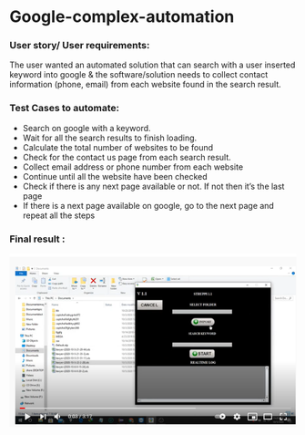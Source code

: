 # Google-complex-automation

### User story/ User requirements:

The user wanted an automated solution that can search with a user inserted keyword into google & the software/solution needs to collect contact information (phone, email) from each website found in the search result.

### Test Cases to automate:

* Search on google with a keyword.
* Wait for all the search results to finish loading.
* Calculate the total number of websites to be found
* Check for the contact us page from each search result.
* Collect email address or phone number from each website
* Continue until all the website have been checked
* Check if there is any next page available or not. If not then it’s the last page
* If there is a next page available on google, go to the next page and repeat all the steps

### Final result :

[![Click to watch](doc/Screenshot_18.png)](https://www.youtube.com/watch?v=CBoL_2pau-4 "Click here to watch")
